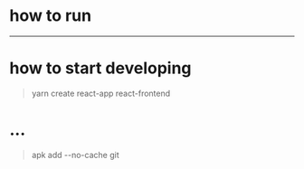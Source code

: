 # how to run 

-----------

# how to start developing
> yarn create react-app react-frontend

# ...
> apk add --no-cache git
